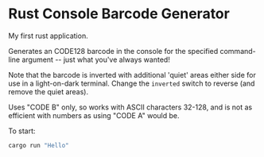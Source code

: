 # Rust Console Barcode Generator

My first rust application.

Generates an CODE128 barcode in the console for the specified command-line argument -- just what you've always wanted!

Note that the barcode is inverted with additional 'quiet' areas either side for use in a light-on-dark terminal.  Change the `inverted` switch to reverse (and remove the quiet areas).

Uses "CODE B" only, so works with ASCII characters 32-128, and is not as efficient with numbers as using "CODE A" would be.

To start:

```bash
cargo run "Hello"
```

